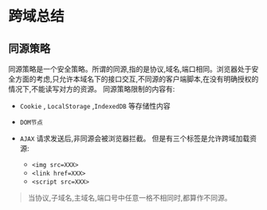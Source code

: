 # 跨域总结

## 同源策略

同源策略是一个安全策略。所谓的同源,指的是协议,域名,端口相同。浏览器处于安全方面的考虑,只允许本域名下的接口交互,不同源的客户端脚本,在没有明确授权的情况下,不能读写对方的资源。
同源策略限制的内容有:

- `Cookie` , `LocalStorage` ,`IndexedDB` 等存储性内容

- `DOM节点`

- `AJAX` 请求发送后,非同源会被浏览器拦截。
  但是有三个标签是允许跨域加载资源:

  - `<img src=XXX>`
  - `<link href=XXX>`
  - `<script src=XXX>`

> 当协议,子域名,主域名,端口号中任意一格不相同时,都算作不同源。

